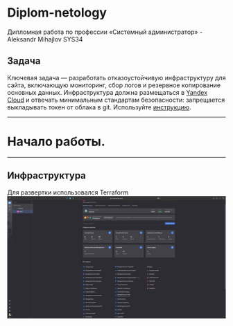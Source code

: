 # Diplom-netology
Дипломная работа по профессии «Системный администратор» - Aleksandr Mihajlov SYS34

## Задача

Ключевая задача — разработать отказоустойчивую инфраструктуру для сайта, включающую мониторинг, сбор логов и резервное копирование основных данных. 
Инфраструктура должна размещаться в [Yandex Cloud](https://cloud.yandex.com/) и отвечать минимальным стандартам безопасности: запрещается выкладывать токен от облака в git. 
Используйте [инструкцию](https://cloud.yandex.ru/docs/tutorials/infrastructure-management/terraform-quickstart#get-credentials).

---------

# Начало работы.

---------

## Инфраструктура

Для развертки использовался Terraform
![alt text](https://github.com/AleksandrMihajlov/Diplom-netology/blob/main/Screen/1.png)